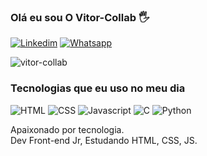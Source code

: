 ### Olá eu sou O Vitor-Collab 🖐️

[![Linkedim](https://img.shields.io/badge/LinkedIn-0077B5?style=for-the-badge&logo=linkedin&logoColor=white)](https://www.linkedin.com/in/jo%C3%A3o-vitor-barbosa-dos-santos-a9238a194/#education)
[![Whatsapp](https://img.shields.io/badge/WhatsApp-25D366?style=for-the-badge&logo=whatsapp&logoColor=white)](https://wa.me/qr/QWPJ5K3MAMISI1)

![vitor-collab](https://github-readme-stats.vercel.app/api?username=vitor-collab&theme=radical)

### Tecnologias que  eu uso no meu dia
![HTML](https://img.shields.io/badge/HTML5-E34F26?style=for-the-badge&logo=html5&logoColor=white)
![CSS](https://img.shields.io/badge/CSS3-1572B6?style=for-the-badge&logo=css3&logoColor=white)
![Javascript](https://img.shields.io/badge/JavaScript-F7DF1E?style=for-the-badge&logo=javascript&logoColor=black
)
![C](https://img.shields.io/badge/C-00599C?style=for-the-badge&logo=c&logoColor=white
)
![Python](https://img.shields.io/badge/Python-14354C?style=for-the-badge&logo=python&logoColor=white
)

Apaixonado por tecnologia. <br>
Dev Front-end Jr, Estudando HTML, CSS, JS.
